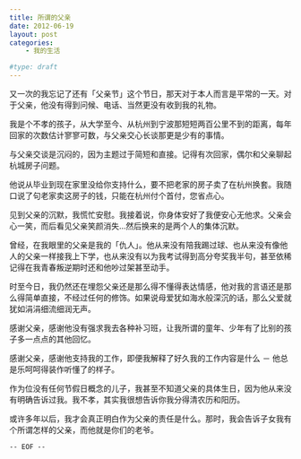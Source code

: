 ```yaml
---
title: 所谓的父亲
date: 2012-06-19
layout: post
categories:
    - 我的生活

#type: draft
---
```


又一次的我忘记了还有「父亲节」这个节日，那天对于本人而言是平常的一天。对于父亲，他没有得到问候、电话、当然更没有收到我的礼物。

我是个不孝的孩子，从大学至今、从杭州到宁波那短短两百公里不到的距离，每年回家的次数估计寥寥可数，与父亲交心长谈那更是少有的事情。

与父亲交谈是沉闷的，因为主题过于简短和直接。记得有次回家，偶尔和父亲聊起杭城房子问题。

他说从毕业到现在家里没给你支持什么，要不把老家的房子卖了在杭州换套。我随口说了句老家卖这房子的钱，只能在杭州付个首付，您省点心。

见到父亲的沉默，我慌忙安慰。我接着说，你身体安好了我便安心无他求。父亲会心一笑，而后看见父亲笑颜消失…然后换来的是两个人的集体沉默。

曾经，在我眼里的父亲是我的「仇人」。他从来没有陪我踢过球、也从来没有像他人的父亲一样接我上下学，也从来没有以为我考试得到高分夸奖我半句，甚至依稀记得在我青春叛逆期时还和他吵过架甚至动手。

时至今日，我仍然还在埋怨父亲还是那么得不懂得表达情感，他对我的言语还是那么得简单直接，不经过任何的修饰。如果说母爱犹如海水般深沉的话，那么父爱就犹如涓涓细流细润无声。

感谢父亲，感谢他没有强求我去各种补习班，让我所谓的童年、少年有了比别的孩子多一点点的其他回忆。

感谢父亲，感谢他支持我的工作，即便我解释了好久我的工作内容是什么 － 他总是乐呵呵得装作听懂了的样子。

作为位没有任何节假日概念的儿子，我甚至不知道父亲的具体生日，因为他从来没有明确告诉过我。我不孝，其实我很想告诉你我分得清农历和阳历。

或许多年以后，我才会真正明白作为父亲的责任是什么。那时，我会告诉子女我有个所谓怎样的父亲，而他就是你们的老爷。

<code>-- EOF --</code>

